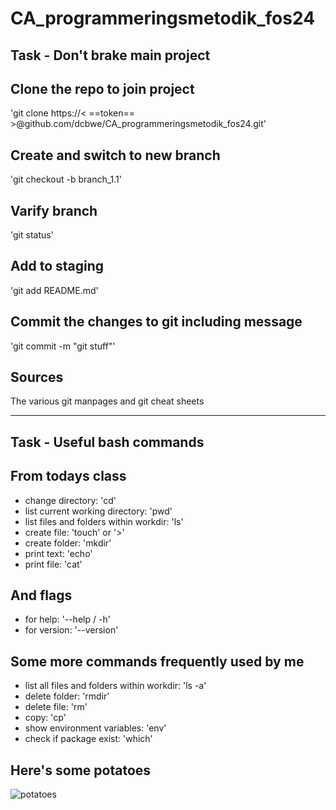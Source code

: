 # CA_programmeringsmetodik_fos24


## Task - Don't brake main project

## Clone the repo to join project
'git clone https://< ==token== >@github.com/dcbwe/CA_programmeringsmetodik_fos24.git'

## Create and switch to new branch
'git checkout -b branch_1.1'

## Varify branch
'git status'

## Add to staging
'git add README.md'

## Commit the changes to git including message
'git commit -m "git stuff"'

## Sources
The various git manpages and git cheat sheets


---------------------------

## Task - Useful bash commands

## From todays class
- change directory: 'cd'
- list current working directory: 'pwd'
- list files and folders within workdir: 'ls'
- create file: 'touch' or '>'
- create folder: 'mkdir'
- print text: 'echo'
- print file: 'cat'

## And flags
- for help: '--help / -h'
- for version: '--version'

## Some more commands frequently used by me
- list all files and folders within workdir: 'ls -a'
- delete folder: 'rmdir'
- delete file: 'rm'
- copy: 'cp'
- show environment variables: 'env'
- check if package exist: 'which'


## Here's some potatoes
![potatoes](https://dictionary.cambridge.org/images/full/potato_noun_002_28600.jpg)

